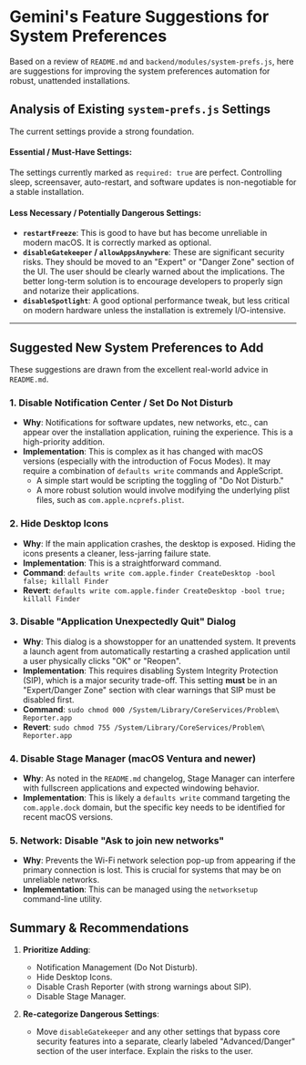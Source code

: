 # Gemini's Feature Suggestions for System Preferences

Based on a review of `README.md` and `backend/modules/system-prefs.js`, here are suggestions for improving the system preferences automation for robust, unattended installations.

## Analysis of Existing `system-prefs.js` Settings

The current settings provide a strong foundation.

#### **Essential / Must-Have Settings:**
The settings currently marked as `required: true` are perfect. Controlling sleep, screensaver, auto-restart, and software updates is non-negotiable for a stable installation.

#### **Less Necessary / Potentially Dangerous Settings:**

*   **`restartFreeze`**: This is good to have but has become unreliable in modern macOS. It is correctly marked as optional.
*   **`disableGatekeeper` / `allowAppsAnywhere`**: These are significant security risks. They should be moved to an "Expert" or "Danger Zone" section of the UI. The user should be clearly warned about the implications. The better long-term solution is to encourage developers to properly sign and notarize their applications.
*   **`disableSpotlight`**: A good optional performance tweak, but less critical on modern hardware unless the installation is extremely I/O-intensive.

---

## Suggested New System Preferences to Add

These suggestions are drawn from the excellent real-world advice in `README.md`.

### 1. Disable Notification Center / Set Do Not Disturb
*   **Why**: Notifications for software updates, new networks, etc., can appear over the installation application, ruining the experience. This is a high-priority addition.
*   **Implementation**: This is complex as it has changed with macOS versions (especially with the introduction of Focus Modes). It may require a combination of `defaults write` commands and AppleScript.
    *   A simple start would be scripting the toggling of "Do Not Disturb."
    *   A more robust solution would involve modifying the underlying plist files, such as `com.apple.ncprefs.plist`.

### 2. Hide Desktop Icons
*   **Why**: If the main application crashes, the desktop is exposed. Hiding the icons presents a cleaner, less-jarring failure state.
*   **Implementation**: This is a straightforward command.
*   **Command**: `defaults write com.apple.finder CreateDesktop -bool false; killall Finder`
*   **Revert**: `defaults write com.apple.finder CreateDesktop -bool true; killall Finder`

### 3. Disable "Application Unexpectedly Quit" Dialog
*   **Why**: This dialog is a showstopper for an unattended system. It prevents a launch agent from automatically restarting a crashed application until a user physically clicks "OK" or "Reopen".
*   **Implementation**: This requires disabling System Integrity Protection (SIP), which is a major security trade-off. This setting **must** be in an "Expert/Danger Zone" section with clear warnings that SIP must be disabled first.
*   **Command**: `sudo chmod 000 /System/Library/CoreServices/Problem\ Reporter.app`
*   **Revert**: `sudo chmod 755 /System/Library/CoreServices/Problem\ Reporter.app`

### 4. Disable Stage Manager (macOS Ventura and newer)
*   **Why**: As noted in the `README.md` changelog, Stage Manager can interfere with fullscreen applications and expected windowing behavior.
*   **Implementation**: This is likely a `defaults write` command targeting the `com.apple.dock` domain, but the specific key needs to be identified for recent macOS versions.

### 5. Network: Disable "Ask to join new networks"
*   **Why**: Prevents the Wi-Fi network selection pop-up from appearing if the primary connection is lost. This is crucial for systems that may be on unreliable networks.
*   **Implementation**: This can be managed using the `networksetup` command-line utility.

## Summary & Recommendations

1.  **Prioritize Adding**:
    *   Notification Management (Do Not Disturb).
    *   Hide Desktop Icons.
    *   Disable Crash Reporter (with strong warnings about SIP).
    *   Disable Stage Manager.

2.  **Re-categorize Dangerous Settings**:
    *   Move `disableGatekeeper` and any other settings that bypass core security features into a separate, clearly labeled "Advanced/Danger" section of the user interface. Explain the risks to the user.
